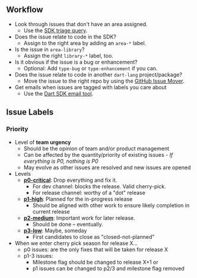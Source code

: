 ## Workflow

* Look through issues that don't have an area assigned.
  * Use the [SDK triage query].
* Does the issue relate to code in the SDK?
  * Assign to the right area by adding an `area-*` label.
* Is the issue in `area-library`?
  * Assign the right `library-*` label, too.
* Is it obvious if the issue is a bug or enhancement?
  * Optional: Add `type-bug` or `type-enhancement` if you can.
* Does the issue relate to code in another `dart-lang` project/package?
  * Move the issue to the right repo by using the [GitHub Issue Mover][].
* Get emails when issues are tagged with labels you care about
  * Use the [Dart SDK email tool].

## Issue Labels

### Priority
* Level of **team urgency**
  * Should be the opinion of team and/or product management
  * Can be affected by the quantity/priority of existing issues - *If everything is P0, nothing is P0*
  * May evolve as other issues are resolved and new issues are opened
* Levels
    * **[p0-critical][]**: Drop everything and fix it.
        * For dev channel: blocks the release. Valid cherry-pick.
        * For release channel: worthy of a "dot" release
	* **[p1-high][]**: Planned for the in-progress release
	    * Should be aligned with other work to ensure likely completion in current release
  * **[p2-medium][]**: Important work for later release.
      * Should be done – eventually.
  * **[p3-low][]**: Maybe, someday
    * First candidates to close as "closed-not-planned"
* When we enter cherry pick season for release X...
    * p0 issues: are the only fixes that will be taken for release X
    * p1-3 issues:
		* Milestone flag should be changed to release X+1 or
		* p1 issues can be changed to p2/3 and milestone flag removed

[SDK triage query]: https://dart-sdk-email.appspot.com/triage
[GitHub Issue Mover]: https://github-issue-mover.appspot.com/
[Dart SDK email tool]: https://dart-sdk-email.appspot.com/
[p0-critical]: https://github.com/dart-lang/sdk/labels/p0-critical
[p1-high]: https://github.com/dart-lang/sdk/labels/p1-high
[p2-medium]: https://github.com/dart-lang/sdk/labels/p2-medium
[p3-low]: https://github.com/dart-lang/sdk/labels/p3-low